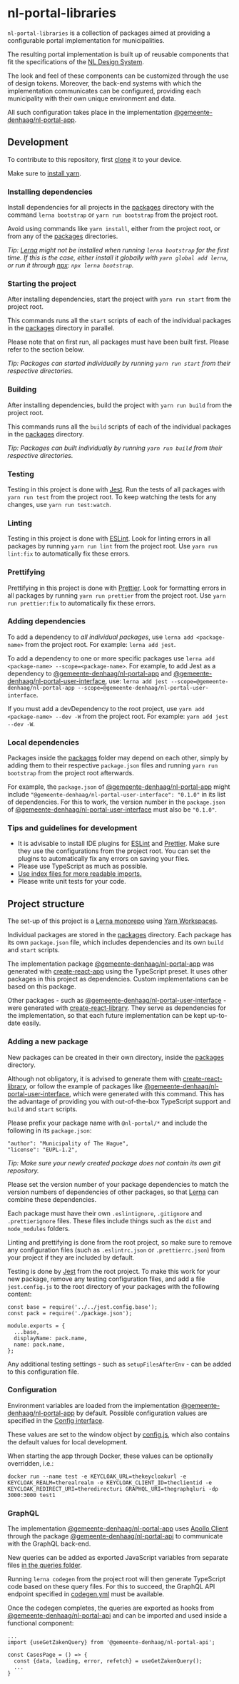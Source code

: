 # nl-portal-libraries

`nl-portal-libraries` is a collection of packages aimed at providing a configurable portal
implementation for municipalities.

The resulting portal implementation is built up of reusable components that fit the specifications
of the [NL Design System](https://designsystem.gebruikercentraal.nl/).

The look and feel of these components can be customized through the use of design tokens. Moreover,
the back-end systems with which the implementation communicates can be configured, providing each
municipality with their own unique environment and data.

All such configuration takes place in the implementation
[@gemeente-denhaag/nl-portal-app](./packages/app).

## Development

To contribute to this repository, first [clone](https://git-scm.com/docs/git-clone) it to your
device.

Make sure to [install yarn](https://yarnpkg.com/getting-started/install).

### Installing dependencies

Install dependencies for all projects in the [packages](./packages) directory with the command
`lerna bootstrap` or `yarn run bootstrap` from the project root.

Avoid using commands like `yarn install`, either from the project root, or from any of the
[packages](./packages) directories.

_Tip: [Lerna](https://github.com/lerna/lerna) might not be installed when running `lerna bootstrap`
for the first time. If this is the case, either install it globally with `yarn global add lerna`, or
run it through [npx](https://www.npmjs.com/package/npx): `npx lerna bootstrap`._

### Starting the project

After installing dependencies, start the project with `yarn run start` from the project root.

This commands runs all the `start` scripts of each of the individual packages in the
[packages](./packages) directory in parallel.

Please note that on first run, all packages must have been built first. Please refer to the section
below.

_Tip: Packages can started individually by running `yarn run start` from their respective
directories._

### Building

After installing dependencies, build the project with `yarn run build` from the project root.

This commands runs all the `build` scripts of each of the individual packages in the
[packages](./packages) directory.

_Tip: Packages can built individually by running `yarn run build` from their respective
directories._

### Testing

Testing in this project is done with [Jest](https://jestjs.io/). Run the tests of all packages with
`yarn run test` from the project root. To keep watching the tests for any changes, use
`yarn run test:watch`.

### Linting

Testing in this project is done with [ESLint](https://eslint.org/). Look for linting errors in all
packages by running `yarn run lint` from the project root. Use `yarn run lint:fix` to automatically
fix these errors.

### Prettifying

Prettifying in this project is done with [Prettier](https://prettier.io/). Look for formatting
errors in all packages by running `yarn run prettier` from the project root. Use
`yarn run prettier:fix` to automatically fix these errors.

### Adding dependencies

To add a dependency to _all individual packages_, use `lerna add <package-name>` from the project
root. For example: `lerna add jest`.

To add a dependency to one or more specific packages use
`lerna add <package-name> --scope=<package-name>`. For example, to add Jest as a dependency to
[@gemeente-denhaag/nl-portal-app](./packages/app) and
[@gemeente-denhaag/nl-portal-user-interface](./packages/user-interface), use:
`lerna add jest --scope=@gemeente-denhaag/nl-portal-app --scope=@gemeente-denhaag/nl-portal-user-interface`.

If you must add a devDependency to the root project, use `yarn add <package-name> --dev -W` from the
project root. For example: `yarn add jest --dev -W`.

### Local dependencies

Packages inside the [packages](./packages) folder may depend on each other, simply by adding them to
their respective `package.json` files and running `yarn run bootstrap` from the project root
afterwards.

For example, the `package.json` of [@gemeente-denhaag/nl-portal-app](./packages/app) might include
`"@gemeente-denhaag/nl-portal-user-interface": "0.1.0"` in its list of dependencies. For this to
work, the version number in the `package.json` of
[@gemeente-denhaag/nl-portal-user-interface](./packages/user-interface) must also be `"0.1.0"`.

### Tips and guidelines for development

- It is advisable to install IDE plugins for [ESLint](https://eslint.org/) and
  [Prettier](https://prettier.io/). Make sure they use the configurations from the project root. You
  can set the plugins to automatically fix any errors on saving your files.
- Please use TypeScript as much as possible.
- [Use index files for more readable imports.](https://www.bettercoder.io/best-practices/69/use-indexts-to-simplify-imports)
- Please write unit tests for your code.

## Project structure

The set-up of this project is a [Lerna monorepo](https://github.com/lerna/lerna) using
[Yarn Workspaces](https://classic.yarnpkg.com/en/docs/workspaces/).

Individual packages are stored in the [packages](./packages) directory. Each package has its own
`package.json` file, which includes dependencies and its own `build` and `start` scripts.

The implementation package [@gemeente-denhaag/nl-portal-app](./packages/app) was generated with
[create-react-app](https://create-react-app.dev/docs/adding-typescript/) using the TypeScript
preset. It uses other packages in this project as dependencies. Custom implementations can be based
on this package.

Other packages - such as [@gemeente-denhaag/nl-portal-user-interface](./packages/user-interface) -
were generated with [create-react-library](https://www.npmjs.com/package/create-react-library). They
serve as dependencies for the implementation, so that each future implementation can be kept
up-to-date easily.

### Adding a new package

New packages can be created in their own directory, inside the [packages](./packages) directory.

Although not obligatory, it is advised to generate them with
[create-react-library](https://www.npmjs.com/package/create-react-library), or follow the example of
packages like [@gemeente-denhaag/nl-portal-user-interface](./packages/user-interface), which were
generated with this command. This has the advantage of providing you with out-of-the-box TypeScript
support and `build` and `start` scripts.

Please prefix your package name with `@nl-portal/*` and include the following in its `package.json`:

```
"author": "Municipality of The Hague",
"license": "EUPL-1.2",
```

_Tip: Make sure your newly created package does not contain its own git repository._

Please set the version number of your package dependencies to match the version numbers of
dependencies of other packages, so that [Lerna](https://github.com/lerna/lerna) can combine these
dependencies.

Each package must have their own `.eslintignore`, `.gitignore` and `.prettierignore` files. These
files include things such as the `dist` and `node_modules` folders.

Linting and prettifying is done from the root project, so make sure to remove any configuration
files (such as `.eslintrc.json` or `.prettierrc.json`) from your project if they are included by
default.

Testing is done by [Jest](https://jestjs.io/) from the root project. To make this work for your new
package, remove any testing configuration files, and add a file `jest.config.js` to the root
directory of your packages with the following content:

```
const base = require('../../jest.config.base');
const pack = require('./package.json');

module.exports = {
  ...base,
  displayName: pack.name,
  name: pack.name,
};
```

Any additional testing settings - such as `setupFilesAfterEnv` - can be added to this configuration
file.

### Configuration

Environment variables are loaded from the implementation
[@gemeente-denhaag/nl-portal-app](./packages/app) by default. Possible configuration values are
specified in the [Config interface](./packages/app/src/interfaces/config.ts).

These values are set to the window object by [config.js](./packages/app/public/config.js), which
also contains the default values for local development.

When starting the app through Docker, these values can be optionally overridden, i.e.:

```
docker run --name test -e KEYCLOAK_URL=thekeycloakurl -e KEYCLOAK_REALM=therealrealm -e KEYCLOAK_CLIENT_ID=theclientid -e KEYCLOAK_REDIRECT_URI=theredirecturi GRAPHQL_URI=thegraphqluri -dp 3000:3000 test1
```

### GraphQL

The implementation [@gemeente-denhaag/nl-portal-app](./packages/app) uses
[Apollo Client](https://www.apollographql.com/docs/react/) through the package
[@gemeente-denhaag/nl-portal-api](./packages/api) to communicate with the GraphQL back-end.

New queries can be added as exported JavaScript variables from separate files
[in the queries folder](./packages/api/src/queries).

Running `lerna codegen` from the project root will then generate TypeScript code based on these
query files. For this to succeed, the GraphQL API endpoint specified in
[codegen.yml](./packages/api/codegen.yml) must be available.

Once the codegen completes, the queries are exported as hooks from
[@gemeente-denhaag/nl-portal-api](./packages/api) and can be imported and used inside a functional
component:

```
...
import {useGetZakenQuery} from '@gemeente-denhaag/nl-portal-api';

const CasesPage = () => {
  const {data, loading, error, refetch} = useGetZakenQuery();
  ...
}

```
